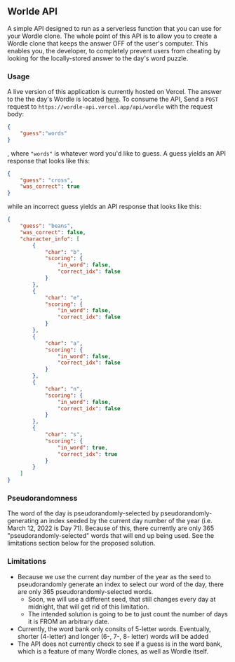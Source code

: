 ## Worlde API

A simple API designed to run as a serverless function that you can use for your Wordle clone. The whole point of this API is to allow you to create a Wordle clone that keeps the answer OFF of the user's computer. This enables you, the developer, to completely prevent users from cheating by looking for the locally-stored answer to the day's word puzzle.

### Usage

A live version of this application is currently hosted on Vercel. The answer to the the day's Wordle is located [here](https://wordle-api.vercel.app/). To consume the API, Send a `POST` request to `https://wordle-api.vercel.app/api/wordle` with the request body:

```json
{
    "guess":"words"
}
```

, where `"words"` is whatever word you'd like to guess. A guess yields an API response that looks like this:

```json
{
	"guess": "cross",
	"was_correct": true
}
```

while an incorrect guess yields an API response that looks like this:

```json
{
	"guess": "beans",
	"was_correct": false,
	"character_info": [
		{
			"char": "b",
			"scoring": {
				"in_word": false,
				"correct_idx": false
			}
		},
		{
			"char": "e",
			"scoring": {
				"in_word": false,
				"correct_idx": false
			}
		},
		{
			"char": "a",
			"scoring": {
				"in_word": false,
				"correct_idx": false
			}
		},
		{
			"char": "n",
			"scoring": {
				"in_word": false,
				"correct_idx": false
			}
		},
		{
			"char": "s",
			"scoring": {
				"in_word": true,
				"correct_idx": true
			}
		}
	]
}
```
### Pseudorandomness
The word of the day is pseudorandomly-selected by pseudorandomly-generating an index seeded by the current day number of the year (i.e. March 12, 2022 is Day 71). Because of this, there currently are only 365 "pseudorandomly-selected" words that will end up being used. See the limitations section below for the proposed solution. 

### Limitations
- Because we use the current day number of the year as the seed to pseudorandomly generate an index to select our word of the day, there are only 365 pseudorandomly-selected words. 
	- Soon, we will use a different seed, that still changes every day at midnight, that will get rid of this limitation.
	- The intended solution is going to be to just count the number of days it is FROM an arbitrary date. 
- Currently, the word bank only consits of 5-letter words. Eventually, shorter (4-letter) and longer (6-, 7-, 8- letter) words will be added
- The API does not currently check to see if a guess is in the word bank, which is a feature of many Wordle clones, as well as Wordle itself.
